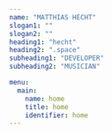 ```yaml
---
name: "MATTHIAS HECHT"
slogan1: ""
slogan2: ""
heading1: "hecht"
heading2: ".space"
subheading1: "DEVELOPER"
subheading2: "MUSICIAN"

menu:
  main:
    name: home
    title: home
    identifier: home
---
```

